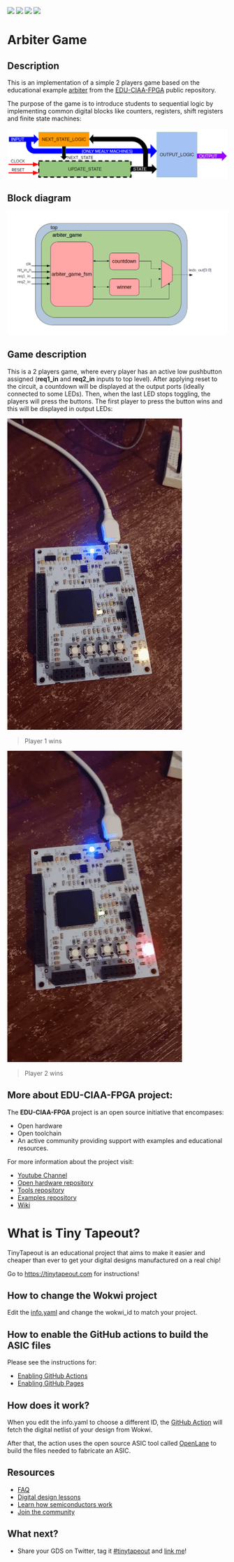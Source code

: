 ![](../../workflows/gds/badge.svg) ![](../../workflows/docs/badge.svg) ![](../../workflows/wokwi_test/badge.svg) ![](../../workflows/test/badge.svg)

# Arbiter Game

## Description

This is an implementation of a simple 2 players game based on the educational example [arbiter](https://gitlab.com/educiaafpga/ejemplos/-/tree/master/Ejemplos_Base/14-Arbiter) from the [EDU-CIAA-FPGA](https://gitlab.com/educiaafpga/ejemplos/-/blob/master/PROYECTO_EDU_CIAA_FPGA.md) public repository. 

The purpose of the game is to introduce students to sequential logic by implementing common digital blocks like counters, registers, shift registers and finite state machines:

![sequential_circuit](docs/sequential_circuit.png)


## Block diagram

![arbiter_game_bd](docs/arbiter_game_bd.png)

## Game description

This is a 2 players game, where every player has an active low pushbutton assigned (**req1_in** and **req2_in** inputs to top level). After applying reset to the circuit, a countdown will be displayed at the output ports (ideally connected to some LEDs). Then, when the last LED stops toggling, the players will press the buttons. The first player to press the button wins and this will be displayed in output LEDs:

![](docs/win1.gif)
>Player 1 wins

![](docs/win2.gif)
>Player 2 wins

## More about EDU-CIAA-FPGA project:

The **EDU-CIAA-FPGA** project is an open source initiative that encompases:

- Open hardware
- Open toolchain
- An active community providing support with examples and educational resources.

For more information about the project visit:

- [Youtube Channel](https://www.youtube.com/@educiaafpga3040)
- [Open hardware repository](https://github.com/ciaa/Hardware/tree/master/PCB/EDU-FPGA)
- [Tools repository](https://gitlab.com/educiaafpga/herramientas)
- [Examples repository](https://gitlab.com/educiaafpga/ejemplos)
- [Wiki](https://gitlab.com/RamadrianG/wiki---fpga-para-todos)

# What is Tiny Tapeout?

TinyTapeout is an educational project that aims to make it easier and cheaper than ever to get your digital designs manufactured on a real chip!

Go to https://tinytapeout.com for instructions!

## How to change the Wokwi project

Edit the [info.yaml](info.yaml) and change the wokwi_id to match your project.

## How to enable the GitHub actions to build the ASIC files

Please see the instructions for:

* [Enabling GitHub Actions](https://tinytapeout.com/faq/#when-i-commit-my-change-the-gds-action-isnt-running)
* [Enabling GitHub Pages](https://tinytapeout.com/faq/#my-github-action-is-failing-on-the-pages-part)

## How does it work?

When you edit the info.yaml to choose a different ID, the [GitHub Action](.github/workflows/gds.yaml) will fetch the digital netlist of your design from Wokwi.

After that, the action uses the open source ASIC tool called [OpenLane](https://www.zerotoasiccourse.com/terminology/openlane/) to build the files needed to fabricate an ASIC.

## Resources

* [FAQ](https://tinytapeout.com/faq/)
* [Digital design lessons](https://tinytapeout.com/digital_design/)
* [Learn how semiconductors work](https://tinytapeout.com/siliwiz/)
* [Join the community](https://discord.gg/rPK2nSjxy8)

## What next?

* Share your GDS on Twitter, tag it [#tinytapeout](https://twitter.com/hashtag/tinytapeout?src=hashtag_click) and [link me](https://twitter.com/matthewvenn)!
